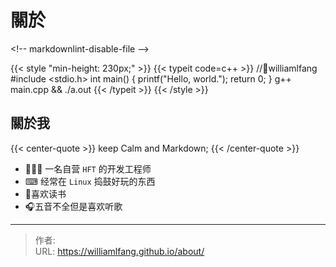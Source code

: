 # 關於


&lt;!-- markdownlint-disable-file --&gt;

{{&lt; style &#34;min-height: 230px;&#34; &gt;}}
{{&lt; typeit code=c&#43;&#43; &gt;}}
//👨williamlfang
#include &lt;stdio.h&gt;
int main() {
    printf(&#34;Hello, world.&#34;);
    return 0;
}
g&#43;&#43; main.cpp &amp;&amp; ./a.out
{{&lt; /typeit &gt;}}
{{&lt; /style &gt;}}


## 關於我

{{&lt; center-quote &gt;}}
    keep Calm and Markdown;
{{&lt; /center-quote &gt;}}

- 👨🏻‍💻 一名自营 `HFT` 的开发工程师
- ⌨  经常在 `Linux` 捣鼓好玩的东西
- 📖喜欢读书
- 🎧五音不全但是喜欢听歌



---

> 作者:   
> URL: https://williamlfang.github.io/about/  


